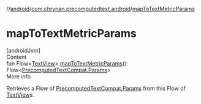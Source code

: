 //[android](../../index.md)/[com.chrynan.precomputedtext.android](index.md)/[mapToTextMetricParams](map-to-text-metric-params.md)



# mapToTextMetricParams  
[androidJvm]  
Content  
fun Flow<[TextView](https://developer.android.com/reference/kotlin/android/widget/TextView.html)>.[mapToTextMetricParams](map-to-text-metric-params.md)(): Flow<[PrecomputedTextCompat.Params](https://developer.android.com/reference/kotlin/androidx/core/text/PrecomputedTextCompat.Params.html)>  
More info  


Retrieves a Flow of [PrecomputedTextCompat.Params](https://developer.android.com/reference/kotlin/androidx/core/text/PrecomputedTextCompat.Params.html) from this Flow of [TextView](https://developer.android.com/reference/kotlin/android/widget/TextView.html)s.

  



